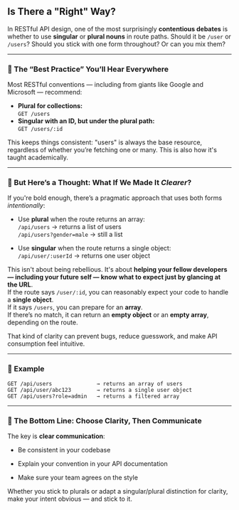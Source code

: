 ## Is There a "Right" Way?

In RESTful API design, one of the most surprisingly **contentious debates** is whether to use **singular** or **plural nouns** in route paths. Should it be `/user` or `/users`? Should you stick with one form throughout? Or can you mix them?

---

### 😤 The “Best Practice” You’ll Hear Everywhere

Most RESTful conventions — including from giants like Google and Microsoft — recommend:

- **Plural for collections:**  
    `GET /users`
- **Singular with an ID, but under the plural path:**  
    `GET /users/:id`


This keeps things consistent: "users" is always the base resource, regardless of whether you’re fetching one or many. This is also how it's taught academically.

---

### 🧠 But Here’s a Thought: What If We Made It _Clearer_?

If you're bold enough, there’s a pragmatic approach that uses both forms _intentionally_:

- Use **plural** when the route returns an array:  
    `/api/users` → returns a list of users  
    `/api/users?gender=male` → still a list
    
- Use **singular** when the route returns a single object:  
    `/api/user/:userId` → returns one user object
    

This isn't about being rebellious. It's about **helping your fellow developers — including your future self — know what to expect just by glancing at the URL**.  
If the route says `/user/:id`, you can reasonably expect your code to handle a **single object**.  
If it says `/users`, you can prepare for an **array**.  
If there’s no match, it can return an **empty object** or an **empty array**, depending on the route.

That kind of clarity can prevent bugs, reduce guesswork, and make API consumption feel intuitive.

---

### 🧪 Example

```http
GET /api/users              → returns an array of users
GET /api/user/abc123        → returns a single user object
GET /api/users?role=admin   → returns a filtered array
```

---

### 💬 The Bottom Line: Choose Clarity, Then Communicate

The key is **clear communication**:

- Be consistent in your codebase
    
- Explain your convention in your API documentation
    
- Make sure your team agrees on the style
    

Whether you stick to plurals or adapt a singular/plural distinction for clarity, make your intent obvious — and stick to it.